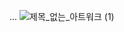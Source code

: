 ...
![제목_없는_아트워크 (1)](https://user-images.githubusercontent.com/72914519/156299338-ec4ac40f-69ee-429b-a265-aae796b7a26c.png)
